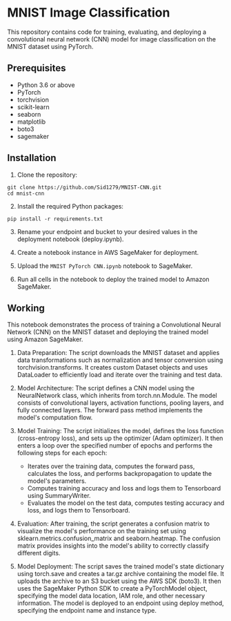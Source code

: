 # MNIST Image Classification

This repository contains code for training, evaluating, and deploying a convolutional neural network (CNN) model for image classification on the MNIST dataset using PyTorch.

## Prerequisites

- Python 3.6 or above
- PyTorch
- torchvision
- scikit-learn
- seaborn
- matplotlib
- boto3
- sagemaker

## Installation

1. Clone the repository:
```shell
git clone https://github.com/Sid1279/MNIST-CNN.git
cd mnist-cnn
```
2. Install the required Python packages:
```shell
pip install -r requirements.txt
```
3. Rename your endpoint and bucket to your desired values in the deployment notebook (deploy.ipynb).

4. Create a notebook instance in AWS SageMaker for deployment.

5. Upload the `MNIST PyTorch CNN.ipynb` notebook to SageMaker.

6. Run all cells in the notebook to deploy the trained model to Amazon SageMaker.

## Working
This notebook demonstrates the process of training a Convolutional Neural Network (CNN) on the MNIST dataset and deploying the trained model using Amazon SageMaker.

1. Data Preparation: The script downloads the MNIST dataset and applies data transformations such as normalization and tensor conversion using torchvision.transforms. It creates custom Dataset objects and uses DataLoader to efficiently load and iterate over the training and test data.

2. Model Architecture: The script defines a CNN model using the NeuralNetwork class, which inherits from torch.nn.Module. The model consists of convolutional layers, activation functions, pooling layers, and fully connected layers. The forward pass method implements the model's computation flow.

3. Model Training: The script initializes the model, defines the loss function (cross-entropy loss), and sets up the optimizer (Adam optimizer). It then enters a loop over the specified number of epochs and performs the following steps for each epoch:
   - Iterates over the training data, computes the forward pass, calculates the loss, and performs backpropagation to update the model's parameters.
   - Computes training accuracy and loss and logs them to Tensorboard using SummaryWriter.
   - Evaluates the model on the test data, computes testing accuracy and loss, and logs them to Tensorboard.
    
4. Evaluation: After training, the script generates a confusion matrix to visualize the model's performance on the training set using sklearn.metrics.confusion_matrix and seaborn.heatmap. The confusion matrix provides insights into the model's ability to correctly classify different digits.

5. Model Deployment: The script saves the trained model's state dictionary using torch.save and creates a tar.gz archive containing the model file. It uploads the archive to an S3 bucket using the AWS SDK (boto3). It then uses the SageMaker Python SDK to create a PyTorchModel object, specifying the model data location, IAM role, and other necessary information. The model is deployed to an endpoint using deploy method, specifying the endpoint name and instance type.



